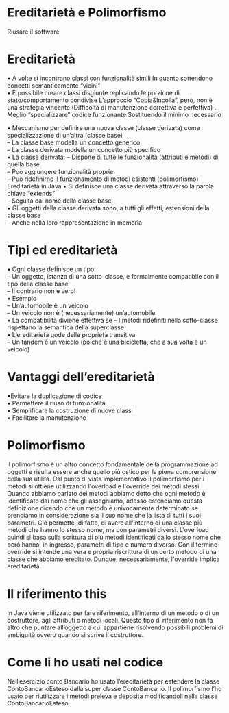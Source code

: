 ﻿# Ereditarietà e Polimorfismo 
Riusare il software
# Ereditarietà
• A volte si incontrano classi con funzionalità simili In quanto sottendono concetti semanticamente “vicini” <br>
• È possibile creare classi disgiunte replicando le porzione di stato/comportamento condivise L’approccio “Copia&Incolla”, però, non è una strategia vincente (Difficoltà di manutenzione correttiva e perfettiva) . Meglio “specializzare” codice funzionante Sostituendo il minimo necessario 

• Meccanismo per definire una nuova classe (classe derivata) come specializzazione di un’altra (classe base)<br> 
	– La classe base modella un concetto generico <br>
	– La classe derivata modella un concetto più specifico <br>
• La classe derivata: – Dispone di tutte le funzionalità (attributi e metodi) di quella base <br>
	– Può aggiungere funzionalità proprie<br>
– Può ridefinirne il funzionamento di metodi esistenti (polimorfismo)<br>
Ereditarietà in Java 
• Si definisce una classe derivata attraverso la parola chiave “extends” <br>
	– Seguita dal nome della classe base <br>
• Gli oggetti della classe derivata sono, a tutti gli effetti, estensioni della classe base <br>
	– Anche nella loro rappresentazione in memoria <br>

# Tipi ed ereditarietà <br>
• Ogni classe definisce un tipo: <br>
	– Un oggetto, istanza di una sotto-classe, è formalmente compatibile con il tipo della classe base<br>
	– Il contrario non è vero! <br>
• Esempio <br>
	– Un’automobile è un veicolo<br>
	– Un veicolo non è (necessariamente) un’automobile <br>
• La compatibilità diviene effettiva se – I metodi ridefiniti nella sotto-classe rispettano la semantica della superclasse <br>
• L’ereditarietà gode delle proprietà transitiva <br>
	– Un tandem è un veicolo (poiché è una bicicletta, che a sua volta è un veicolo)<br>

# Vantaggi dell’ereditarietà
•Evitare la duplicazione di codice <br>
• Permettere il riuso di funzionalità <br>
• Semplificare la costruzione di nuove classi <br>
• Facilitare la manutenzione<br>

# Polimorfismo
il polimorfismo è un altro concetto fondamentale della programmazione ad oggetti e risulta essere anche quello più ostico per la piena comprensione della sua utilità. Dal punto di vista implementativo il polimorfismo per i metodi si ottiene utilizzando
 l'overload e l'override dei metodi stessi. Quando abbiamo parlato dei metodi abbiamo detto che ogni metodo è identificato dal nome che gli assegniamo, adesso estendiamo questa definizione dicendo che un metodo è univocamente determinato se prendiamo in considerazione sia il suo nome che la lista di tutti i suoi parametri. Ciò permette, di fatto, di avere all'interno di una classe più metodi che hanno lo stesso nome, ma con parametri diversi. L'overload quindi si basa sulla scrittura di più metodi identificati dallo stesso nome che però hanno, in ingresso, parametri di tipo e numero diverso. Con il termine override si intende una vera e propria riscrittura di un certo metodo di una classe che abbiamo ereditato. Dunque, necessariamente, l'override implica ereditarietà.

# Il riferimento this 
In Java viene utilizzato per fare riferimento, all’interno di un metodo o di un costruttore, agli attributi o metodi locali. Questo tipo di riferimento non fa altro che puntare all’oggetto a cui appartiene risolvendo possibili problemi di ambiguità ovvero quando si scrive il costruttore.

# Come li ho usati nel codice
Nell’esercizio conto Bancario ho usato l’ereditarietà per estendere la classe ContoBancarioEsteso dalla super classe ContoBancario. Il polimorfismo l’ho usato per riutilizzare i metodi preleva e deposita modificandoli nella classe ContoBancarioEsteso.
